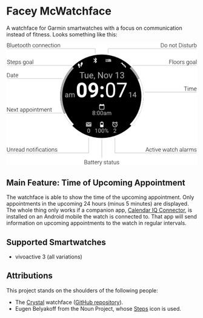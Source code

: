 # Facey McWatchface

A watchface for Garmin smartwatches with a focus on communication instead of fitness. Looks something like this:

![Watchface design](design/face.png)


## Main Feature: Time of Upcoming Appointment

The watchface is able to show the time of the upcoming appointment. Only appointments in the upcoming 24 hours (minus 5 minutes) are displayed. The whole thing only works if a companion app, [Calendar IQ Connector](https://github.com/le-cds/android-calendariq), is installed on an Android mobile the watch is connected to. That app will send information on upcoming appointments to the watch in regular intervals.


## Supported Smartwatches

* vivoactive 3 (all variations)


## Attributions

This project stands on the shoulders of the following people:

- The [Crystal](https://apps.garmin.com/en-GB/apps/9fd04d09-8c80-4c81-9257-17cfa0f0081b) watchface ([GitHub repository](https://github.com/warmsound/crystal-face)).
- Eugen Belyakoff from the Noun Project, whose [Steps](https://thenounproject.com/term/steps/87667/) icon is used.
